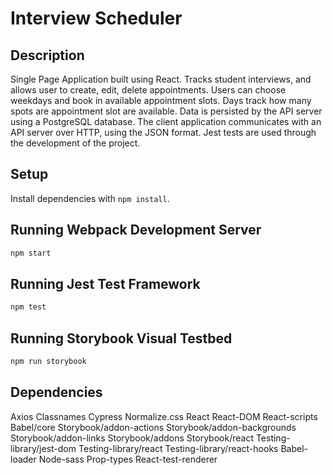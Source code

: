 # Interview Scheduler


## Description

Single Page Application built using React. Tracks student interviews, and allows user to create, edit, delete appointments. Users can choose weekdays and book in available appointment slots. Days track how many spots are appointment slot are available. Data is persisted by the API server using a PostgreSQL database. The client application communicates with an API server over HTTP, using the JSON format. Jest tests are used through the development of the project.

## Setup

Install dependencies with `npm install`.

## Running Webpack Development Server

```sh
npm start
```

## Running Jest Test Framework

```sh
npm test
```

## Running Storybook Visual Testbed

```sh
npm run storybook
```

## Dependencies
Axios
Classnames
Cypress
Normalize.css
React
React-DOM
React-scripts
Babel/core
Storybook/addon-actions
Storybook/addon-backgrounds
Storybook/addon-links
Storybook/addons
Storybook/react
Testing-library/jest-dom
Testing-library/react
Testing-library/react-hooks
Babel-loader
Node-sass
Prop-types
React-test-renderer